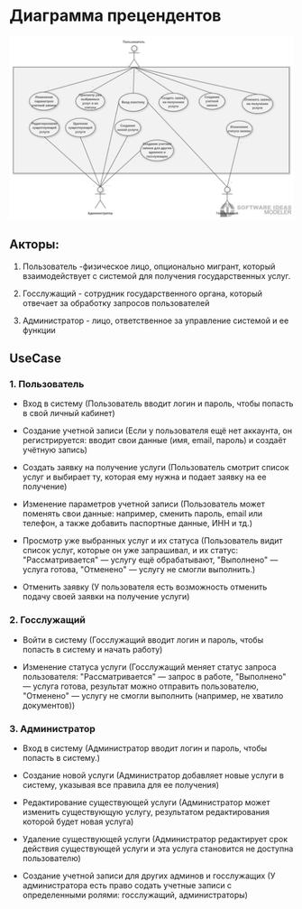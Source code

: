 # Диаграмма прецендентов
![](https://github.com/Marina200426/PIS-Belonogov-Chelokhsaeva/blob/main/Диаграмма%20прецендентов%20(use%20case)/New_diagr.png)


## Акторы:

1.	Пользователь -физическое лицо, опционально мигрант, который взаимодействует с системой для получения государственных услуг. 

2.	Госслужащий - сотрудник государственного органа, который отвечает за обработку запросов пользователей

3.	Администратор - лицо, ответственное за управление системой и ее функции

## UseCase

### 1.	Пользователь


- Вход в систему (Пользователь вводит логин и пароль, чтобы попасть в свой личный кабинет)

- Создание учетной записи (Если у пользователя ещё нет аккаунта, он регистрируется: вводит свои данные (имя, email, пароль) и создаёт учётную запись)

- Создать заявку на получение услуги (Пользователь смотрит список услуг и выбирает ту, которая ему нужна и подает заявку на ее получение)

- Изменение параметров учетной записи (Пользователь может поменять свои данные: например, сменить пароль, email или телефон, а также добавить паспортные данные, ИНН и тд.)

- Просмотр уже выбранных услуг и их статуса (Пользователь видит список услуг, которые он уже запрашивал, и их статус: "Рассматривается" — услугу ещё обрабатывают, "Выполнено" — услуга готова, "Отменено" — услугу не смогли выполнить.)

- Отменить заявку (У пользователя есть возможность отменить подачу своей заявки на получение услуги)

### 2. Госслужащий


- Войти в систему (Госслужащий вводит логин и пароль, чтобы попасть в систему и начать работу)

- Изменение статуса услуги (Госслужащий меняет статус запроса пользователя: "Рассматривается" — запрос в работе, "Выполнено" — услуга готова, результат можно отправить пользователю, "Отменено" — услугу не смогли выполнить (например, не хватило документов))


### 3. Администратор

- Вход в систему (Администратор вводит логин и пароль, чтобы попасть в систему.)

- Создание новой услуги (Администратор добавляет новые услуги в систему, указывая все правила для ее получения)

- Редактирование существующей услуги (Администратор может изменить существующую услугу, результатом редактирования которой будет новая услуга)

- Удаление существующей услуги (Администратор редактирует срок действия существующей услуги и эта услуга становится не доступна пользователю)

- Создание учетной записи для других админов и госслужащих (У администратора есть право содать учетные записи с определенными ролями: госслужащий, администраторы)

